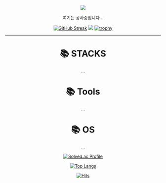 <div align=center>
<img src="https://capsule-render.vercel.app/api?type=waving&color=auto&height=200&section=header&text=Lechros&fontSize=90" />

여기는 공사중입니다...

<!--
**Lechros/Lechros** is a ✨ _special_ ✨ repository because its `README.md` (this file) appears on your GitHub profile.
-->

  [![GitHub Streak](https://streak-stats.demolab.com?user=Lechros&date_format=M%20j%5B%2C%20Y%5D&mode=weekly)](https://git.io/streak-stats)
  ![](http://github-profile-summary-cards.vercel.app/api/cards/profile-details?username=Lechros)
  [![trophy](https://github-profile-trophy.vercel.app/?username=Lechros&row=1&theme=alduin)](https://github.com/ryo-ma/github-profile-trophy)



---------------


<h1>📚 STACKS</h1>
...


<h1>📚 Tools</h1>
...

<h1>📚 OS</h1>
...

</br>

[![Solved.ac Profile](http://mazassumnida.wtf/api/v2/generate_badge?boj=0onionion0)](https://solved.ac/0onionion0/)

[![Top Langs](https://github-readme-stats.vercel.app/api/top-langs/?username=Lechros&layout=compact)](https://github.com/Lechros/github-readme-stats)

[![Hits](https://hits.seeyoufarm.com/api/count/incr/badge.svg?url=https%3A%2F%2Fgithub.com%2FLechros&count_bg=%2379C83D&title_bg=%23555555&icon=&icon_color=%23E7E7E7&title=hits&edge_flat=false)](https://hits.seeyoufarm.com)  

</div>
